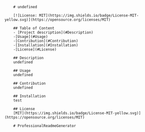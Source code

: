 
        # undefined

        [![License: MIT](https://img.shields.io/badge/License-MIT-yellow.svg)](https://opensource.org/licenses/MIT)

        ## Table of Content
        - [Project description](#Description)
        -[Usage](#Usage)
        -[Contribution](#Contribution)
        -[Installation](#Installation)
        -[License](#License)

        ## Description
        undefined

        ## Usage
        undefined

        ## Contribution
        undefined

        ## Installation
        test

        ## License
        [MIT](https://img.shields.io/badge/License-MIT-yellow.svg)](https://opensource.org/licenses/MIT)

        # ProfessionalReadmeGenerator
